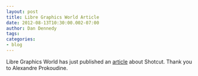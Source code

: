 ```yaml
---
layout: post
title: Libre Graphics World Article
date: 2012-08-13T10:30:00.002-07:00
author: Dan Dennedy
tags: 
categories:
- blog
---
```


Libre Graphics World has just published an <a href="https://librearts.org/2012/08/introducing-shotcut-a-new-free-video-editor/">article</a> about Shotcut. Thank you to Alexandre Prokoudine.
